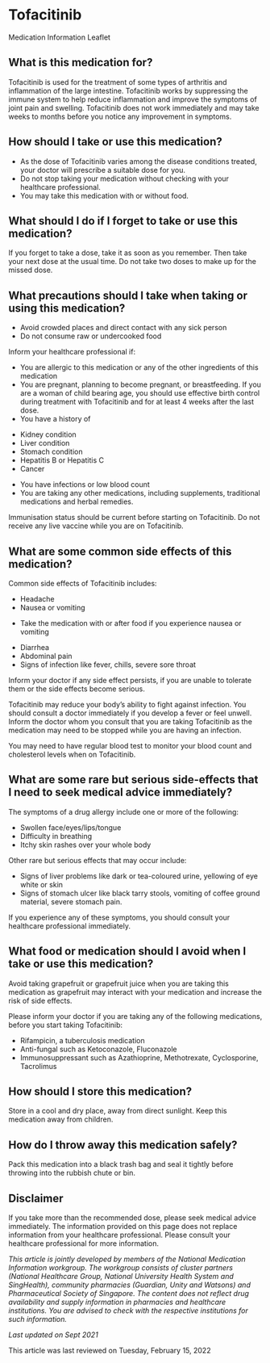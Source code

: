 # Tofacitinib

Medication Information Leaflet

What is this medication for?
----------------------------

Tofacitinib is used for the treatment of some types of arthritis and inflammation of the large intestine. Tofacitinib works by suppressing the immune system to help reduce inflammation and improve the symptoms of joint pain and swelling. Tofacitinib does not work immediately and may take weeks to months before you notice any improvement in symptoms.

How should I take or use this medication?
-----------------------------------------

* As the dose of Tofacitinib varies among the disease conditions treated, your doctor will prescribe a suitable dose for you.
* Do not stop taking your medication without checking with your healthcare professional.
* You may take this medication with or without food.

What should I do if I forget to take or use this medication?
------------------------------------------------------------

If you forget to take a dose, take it as soon as you remember. Then take your next dose at the usual time. Do not take two doses to make up for the missed dose.

What precautions should I take when taking or using this medication?
--------------------------------------------------------------------

* Avoid crowded places and direct contact with any sick person
* Do not consume raw or undercooked food

Inform your healthcare professional if:

* You are allergic to this medication or any of the other ingredients of this medication
* You are pregnant, planning to become pregnant, or breastfeeding. If you are a woman of child bearing age, you should use effective birth control during treatment with Tofacitinib and for at least 4 weeks after the last dose.
* You have a history of

+ Kidney condition
+ Liver condition
+ Stomach condition
+ Hepatitis B or Hepatitis C
+ Cancer

* You have infections or low blood count
* You are taking any other medications, including supplements, traditional medications and herbal remedies.

Immunisation status should be current before starting on Tofacitinib. Do not receive any live vaccine while you are on Tofacitinib.

What are some common side effects of this medication?
-----------------------------------------------------

Common side effects of Tofacitinib includes:

* Headache
* Nausea or vomiting

+ Take the medication with or after food if you experience nausea or vomiting

* Diarrhea
* Abdominal pain
* Signs of infection like fever, chills, severe sore throat

Inform your doctor if any side effect persists, if you are unable to tolerate them or the side effects become serious.

Tofacitinib may reduce your body’s ability to fight against infection. You should consult a doctor immediately if you develop a fever or feel unwell. Inform the doctor whom you consult that you are taking Tofacitinib as the medication may need to be stopped while you are having an infection.

You may need to have regular blood test to monitor your blood count and cholesterol levels when on Tofacitinib.

What are some rare but serious side-effects that I need to seek medical advice immediately?
-------------------------------------------------------------------------------------------

The symptoms of a drug allergy include one or more of the following:

* Swollen face/eyes/lips/tongue
* Difficulty in breathing
* Itchy skin rashes over your whole body

Other rare but serious effects that may occur include:

* Signs of liver problems like dark or tea-coloured urine, yellowing of eye white or skin
* Signs of stomach ulcer like black tarry stools, vomiting of coffee ground material, severe stomach pain.

If you experience any of these symptoms, you should consult your healthcare professional immediately.

What food or medication should I avoid when I take or use this medication?
--------------------------------------------------------------------------

Avoid taking grapefruit or grapefruit juice when you are taking this medication as grapefruit may interact with your medication and increase the risk of side effects.

Please inform your doctor if you are taking any of the following medications, before you start taking Tofacitinib:

* Rifampicin, a tuberculosis medication
* Anti-fungal such as Ketoconazole, Fluconazole
* Immunosuppressant such as Azathioprine, Methotrexate, Cyclosporine, Tacrolimus

How should I store this medication?
-----------------------------------

Store in a cool and dry place, away from direct sunlight. Keep this medication away from children.

How do I throw away this medication safely?
-------------------------------------------

Pack this medication into a black trash bag and seal it tightly before throwing into the rubbish chute or bin.

  

Disclaimer
----------

If you take more than the recommended dose, please seek medical advice immediately. The information provided on this page does not replace information from your healthcare professional. Please consult your healthcare professional for more information.

*This article is jointly developed by members of the National Medication Information workgroup. The workgroup consists of cluster partners (National Healthcare Group, National University Health System and SingHealth), community pharmacies (Guardian, Unity and Watsons) and Pharmaceutical Society of Singapore. The content does not reflect drug availability and supply information in pharmacies and healthcare institutions. You are advised to check with the respective institutions for such information.*

*Last updated on Sept 2021*

This article was last reviewed on
Tuesday, February 15, 2022